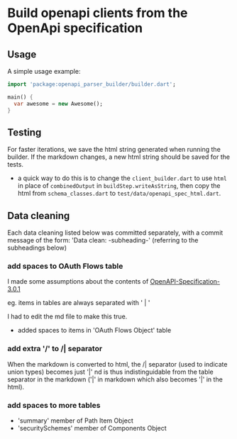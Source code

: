 # Build openapi clients from the OpenApi specification

## Usage

A simple usage example:

```dart
import 'package:openapi_parser_builder/builder.dart';

main() {
  var awesome = new Awesome();
}
```

## Testing 

For faster iterations, we save the html string generated when running the builder.  If the markdown changes, a new html string should be saved for the tests. 

- a quick way to do this is to change the `client_builder.dart` to use `html` in place of `combinedOutput` in `buildStep.writeAsString`, then copy the html from `schema_classes.dart` to `test/data/openapi_spec_html.dart`.

## Data cleaning

Each data cleaning listed below was committed separately, with a commit message of the form: 'Data clean: -subheading-' (referring to the subheadings below)

### add spaces to OAuth Flows table

I made some assumptions about the contents of [OpenAPI-Specification-3.0.1](https://github.com/OAI/OpenAPI-Specification/blob/master/versions/3.0.1.md)

eg. items in tables are always separated with ' | '

I had to edit the md file to make this true.
- added spaces to items in 'OAuth Flows Object' table

### add extra '/' to /| separator

When the markdown is converted to html, the /| separator (used to indicate union types) becomes just '|' nd is thus indistinguidable from the table separator in the markdown ('|' in markdown which also becomes '|' in the html).

### add spaces to more tables

- 'summary' member of Path Item Object
- 'securitySchemes' member of Components Object
